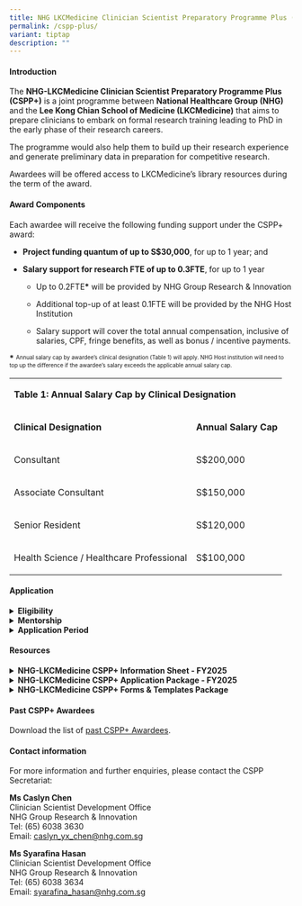 ```yaml
---
title: NHG LKCMedicine Clinician Scientist Preparatory Programme Plus (CSPP Plus)
permalink: /cspp-plus/
variant: tiptap
description: ""
---
```

<h4><strong>Introduction</strong></h4>
<p>The <strong>NHG-LKCMedicine Clinician Scientist Preparatory Programme Plus (CSPP+)</strong> is
a joint programme between <strong>National Healthcare Group (NHG)</strong> and
the <strong>Lee Kong Chian School of Medicine (LKCMedicine)</strong> that
aims to prepare clinicians to embark on formal research training leading
to PhD in the early phase of their research careers.</p>
<p>The programme would also help them to build up their research experience
and generate preliminary data in preparation for competitive research.</p>
<p>Awardees will be offered access to LKCMedicine’s library resources during
the term of the award.</p>
<h4><strong>Award Components</strong></h4>
<p>Each awardee will receive the following funding support under the CSPP+
award:</p>
<ul data-tight="true" class="tight">
<li>
<p><strong>Project funding quantum of up to S$30,000</strong>, for up to
1 year; and</p>
</li>
<li>
<p><strong>Salary support for research FTE of up to 0.3FTE</strong>, for
up to 1 year</p>
<ul data-tight="true" class="tight">
<li>
<p>Up to 0.2FTE<strong>*</strong> will be provided by NHG Group Research &amp;
Innovation</p>
</li>
<li>
<p>Additional top-up of at least 0.1FTE will be provided by the NHG Host
Institution</p>
</li>
<li>
<p>Salary support will cover the total annual compensation, inclusive of
salaries, CPF, fringe benefits, as well as bonus / incentive payments.</p>
</li>
</ul>
</li>
</ul>
<p><strong>*</strong>  <sup><sub>Annual salary cap by awardee’s clinical designation (Table 1) will apply. NHG Host institution will need to top up the difference if the awardee’s salary exceeds the applicable annual salary cap.</sub></sup>
</p>
<p></p>
<table style="minWidth: 50px">
<colgroup>
<col>
<col>
</colgroup>
<tbody>
<tr>
<td rowspan="1" colspan="2">
<p><strong>Table 1: Annual Salary Cap by Clinical Designation</strong>
</p>
</td>
</tr>
<tr>
<td rowspan="1" colspan="1">
<p><strong>Clinical Designation</strong>
</p>
</td>
<td rowspan="1" colspan="1">
<p><strong>Annual Salary Cap</strong>
</p>
</td>
</tr>
<tr>
<td rowspan="1" colspan="1">
<p>Consultant</p>
</td>
<td rowspan="1" colspan="1">
<p>S$200,000</p>
</td>
</tr>
<tr>
<td rowspan="1" colspan="1">
<p>Associate Consultant</p>
</td>
<td rowspan="1" colspan="1">
<p>S$150,000</p>
</td>
</tr>
<tr>
<td rowspan="1" colspan="1">
<p>Senior Resident</p>
</td>
<td rowspan="1" colspan="1">
<p>S$120,000</p>
</td>
</tr>
<tr>
<td rowspan="1" colspan="1">
<p>Health Science / Healthcare Professional</p>
</td>
<td rowspan="1" colspan="1">
<p>S$100,000</p>
</td>
</tr>
</tbody>
</table>
<p></p>
<h4><strong>Application</strong></h4>
<div data-type="detailGroup" class="isomer-accordion-group isomer-accordion isomer-accordion-white">
<details class="isomer-details">
<summary><strong>Eligibility</strong>
</summary>
<div data-type="detailsContent" class="isomer-details-content">
<p>a)<strong> Doctors</strong> (i.e., clinically qualified with MD/MBBS/BDS)
– Senior Residents enrolled in the NHG Residency Programme with indication
of continuation with NHG or Associate Consultants or Consultants (no more
than 5 years post-residency exit) with primary appointments at NHG institutions.
<br>OR
<br>b)<strong> Health science / healthcare professionals</strong> with non-medical
degrees, such as nurses, pharmacists and other allied health professions
(as listed on <a href="https://www.moh.gov.sg/hpp/allied-health-professionals/career-practices/CareerNPracticesDetails/allied-health-professions" rel="noopener nofollow" target="_blank">MOH’s website</a>)
in clinical practice, with primary appointments at NHG institutions and
at least 3 years of clinical or relevant experience. Others may contact
the CSPP Secretariat for discussion on suitability of the programme. Applicants
should have attained at least Bachelors (Hons)/Masters with an Upper Second,
preferably First class honours degree in a relevant field. Experience as
first or co-author of research publications is preferred but not required.</p>
<p>All applicants should also fulfil the following criteria:</p>
<ul data-tight="true" class="tight">
<li>
<p>Have completed the <strong>NHG-LKCMedicine Clinician-Scientist Preparatory Programme (CSPP) with good outcomes</strong>;</p>
</li>
<li>
<p>Able to commit <strong>up to 0.3FTE</strong> to complete their research
project within the award period, with the approval of their Reporting Officer;</p>
</li>
<li>
<p>Demonstrates commitment <strong>to pursue the LKCMedicine PhD by Research Programme</strong>.</p>
</li>
</ul>
<p>Interested clinicians are strongly encouraged to contact the CSPP Secretariat
for discussion on suitability of the Programme prior to applying.</p>
<p></p>
</div>
</details>
</div>
<div data-type="detailGroup" class="isomer-accordion-group isomer-accordion isomer-accordion-white">
<details class="isomer-details">
<summary><strong>Mentorship</strong>
</summary>
<div data-type="detailsContent" class="isomer-details-content">
<p>Each applicant is required to nominate a mentor from NHG and a mentor
from LKCMedicine (subject to approval by the Review Panel) to guide them
in their research project. They should approach and discuss the details
of the project with their nominated mentors.</p>
<p>&nbsp;</p>
<p>The mentor should be an established clinician scientist or clinical scientist
who</p>
<p>a)&nbsp;Is involved in research with significant impact on clinical care;</p>
<p>b)&nbsp;Has had experience as Principal investigator (PI) in a relevant
area of research;</p>
<p>c)&nbsp;Has strong foundation and knowledge in research methodology and
conduct;</p>
<p>d)&nbsp;Has obtained intramural/extramural grant(s) during the past 5
years;</p>
<p>e)&nbsp;Has an established research track record; and</p>
<p>f)&nbsp;&nbsp;Has had experience in supervising or providing research
mentorship to junior investigators or peers.</p>
<p>&nbsp;</p>
<p>Nominated mentors should be eligible to be PhD supervisor / co-supervisor
and at least one mentor should be medically qualified.&nbsp;</p>
<p></p>
<p>Applicants may contact the CSPP Secretariat if they require assistance
in identifying appropriate mentor(s) or refer to the <a href="https://www.ntu.edu.sg/medicine/ACSI/mentorship" rel="noopener noreferrer nofollow" target="_blank">Academy of Clinician Scientists and Innovators (ACSI) mentors’ directory</a>.</p>
</div>
</details>
</div>
<div data-type="detailGroup" class="isomer-accordion-group isomer-accordion isomer-accordion-white">
<details class="isomer-details">
<summary><strong>Application Period</strong>
</summary>
<div data-type="detailsContent" class="isomer-details-content">
<p>Applicants are required to submit all application documents (Table 1) <strong>in softcopy</strong> to
the CSPP Secretariat at NHG Group Research and Innovation <u>through their Institution’s Clinical Research Unit (CRU) / Clinical Research and Innovation Office (CRIO)</u>.</p>
<p>The Institution’s CRU / CRIO will set internal deadlines for the submissions
and ensure that the respective documents reach the CSPP Secretariat by
the stipulated deadline. Please check with your institutions for these
deadlines. Applications submitted after the call closing date and time
will not be considered.</p>
<table style="minWidth: 50px">
<colgroup>
<col>
<col>
</colgroup>
<tbody>
<tr>
<td rowspan="1" colspan="2">
<p><strong>Table 2: CSPP+ Application Timeline</strong>
</p>
</td>
</tr>
<tr>
<th rowspan="1" colspan="1">
<p>Call Opening</p>
</th>
<th rowspan="1" colspan="1">
<p>15 Apr 2025 (Tue)</p>
</th>
</tr>
<tr>
<td rowspan="1" colspan="1">
<p><strong>Full Application Submission Deadline:</strong>
<br>a) Application Form;
<br>b) Applicant's Curriculum Vitae (CV);
<br>c) Budget Breakdown Form;
<br>d) Mentors' CVs; and
<br>e) Other Supporting Documents, if any (e.g. Academic transcripts / graduation
certifications)</p>
</td>
<td rowspan="1" colspan="1">
<p><strong>27 May 2025 (Tue), 12pm (SGT)</strong>
</p>
</td>
</tr>
</tbody>
</table>
<p></p>
<p></p>
<p></p>
</div>
</details>
</div>
<h4><strong>Resources</strong></h4>
<div data-type="detailGroup" class="isomer-accordion-group isomer-accordion isomer-accordion-white">
<details class="isomer-details">
<summary><strong>NHG-LKCMedicine CSPP+ Information Sheet - FY2025</strong>
</summary>
<div data-type="detailsContent" class="isomer-details-content">
<p>This document contains important information about the objective of the
scheme, award components, eligibility, application procedure, and evaluation
criteria, etc., and should be read carefully before proceeding to apply.</p>
<p>Download the latest <a href="https://for.sg/csppplusinfosheet" rel="noopener nofollow" target="_blank">CSPP+ Information Sheet</a>.</p>
<p></p>
</div>
</details>
</div>
<div data-type="detailGroup" class="isomer-accordion-group isomer-accordion isomer-accordion-white">
<details class="isomer-details">
<summary><strong>NHG-LKCMedicine CSPP+ Application Package - FY2025</strong>
</summary>
<div data-type="detailsContent" class="isomer-details-content">
<p>The CSPP+ Application Package consists of the following documents:
<br>1. Information Sheet
<br>2. Application Form
<br>3. Budget Breakdown Form
<br>4. Application Checklist (for reference only)
<br>5. NHG Funding Guidelines (CSPP+)</p>
<p>Download the latest <a href="https://for.sg/csppplus-application" rel="noopener nofollow" target="_blank">CSPP+ Application Package</a>.</p>
<p></p>
</div>
</details>
</div>
<div data-type="detailGroup" class="isomer-accordion-group isomer-accordion isomer-accordion-white">
<details class="isomer-details">
<summary><strong>NHG-LKCMedicine CSPP+ Forms &amp; Templates Package</strong>
</summary>
<div data-type="detailsContent" class="isomer-details-content">
<p>The CSPP+ Forms &amp; Templates zip folder consists of the following documents:
<br>1. CSPP+ Variation Forms - Budget Variation, Unbudgeted Item, Change of
Scope
<br>2. CSPP+ Final Report Template
<br>3. Annex for CSPP+ Final Report Template (Research Outcomes Tracking)
<br>4. NHG Research Funding Guidelines – CSPP+</p>
<p>Download the <a href="https://for.sg/cspp-plus-forms-templates" rel="noopener nofollow" target="_blank">CSPP+ Forms &amp; Templates Package here</a>.</p>
<p></p>
</div>
</details>
</div>
<p></p>
<h4><strong>Past CSPP+ Awardees</strong></h4>
<p>Download the list of <a href="https://for.sg/cspp-plus-past-awardees" rel="noopener nofollow" target="_blank">past CSPP+ Awardees</a>.</p>
<p></p>
<h4><strong>Contact information</strong></h4>
<p>For more information and further enquiries, please contact the CSPP Secretariat:</p>
<p><strong>Ms Caslyn Chen</strong>
<br>Clinician Scientist Development Office
<br>NHG Group Research &amp; Innovation
<br>Tel: (65) 6038 3630
<br>Email: <a href="mailto:caslyn_yx_chen@nhg.com.sg" rel="noopener noreferrer nofollow" target="_blank"><u>caslyn_yx_chen@nhg.com.sg</u></a>
</p>
<p></p>
<p><strong>Ms Syarafina Hasan</strong>
<br>Clinician Scientist Development Office
<br>NHG Group Research &amp; Innovation
<br>Tel: (65) 6038 3634
<br>Email: <a href="mailto:syarafina_hasan@nhg.com.sg" rel="noopener noreferrer nofollow" target="_blank"><u>syarafina_hasan@nhg.com.sg</u></a>
</p>
<p></p>
<p></p>
<p></p>
<p></p>
<p></p>
<p></p>
<p></p>
<p></p>
<p></p>